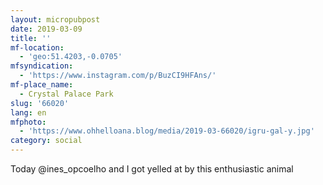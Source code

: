 ```yaml
---
layout: micropubpost
date: 2019-03-09
title: ''
mf-location:
  - 'geo:51.4203,-0.0705'
mfsyndication:
  - 'https://www.instagram.com/p/BuzCI9HFAns/'
mf-place_name:
  - Crystal Palace Park
slug: '66020'
lang: en
mfphoto:
  - 'https://www.ohhelloana.blog/media/2019-03-66020/igru-gal-y.jpg'
category: social
---
```

Today @ines_opcoelho and I got yelled at by this enthusiastic animal
